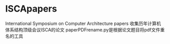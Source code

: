 # ISCApapers
International Symposium on Computer Architecture papers  收集历年计算机体系结构顶级会议ISCA的论文
paperPDFrename.py是根据论文题目将pdf文件重名的工具